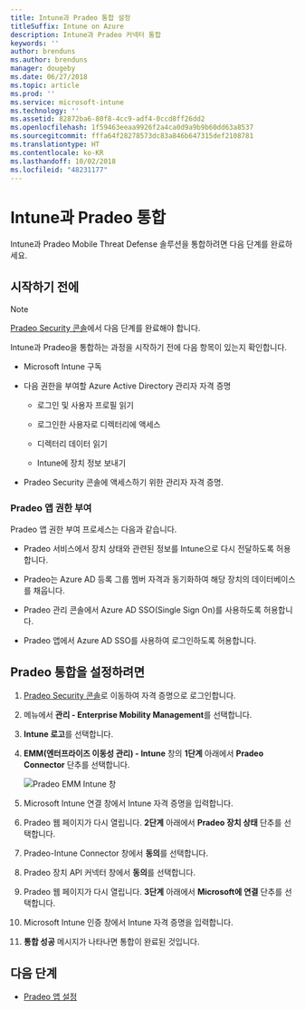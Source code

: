 ```yaml
---
title: Intune과 Pradeo 통합 설정
titleSuffix: Intune on Azure
description: Intune과 Pradeo 커넥터 통합
keywords: ''
author: brenduns
ms.author: brenduns
manager: dougeby
ms.date: 06/27/2018
ms.topic: article
ms.prod: ''
ms.service: microsoft-intune
ms.technology: ''
ms.assetid: 82872ba6-80f8-4cc9-adf4-0ccd8ff26dd2
ms.openlocfilehash: 1f59463eeaa9926f2a4ca0d9a9b9b60dd63a8537
ms.sourcegitcommit: fffa64f28278573dc83a846b647315def2108781
ms.translationtype: HT
ms.contentlocale: ko-KR
ms.lasthandoff: 10/02/2018
ms.locfileid: "48231177"
---
```

# <a name="integrate-pradeo-with-intune"></a>Intune과 Pradeo 통합

Intune과 Pradeo Mobile Threat Defense 솔루션을 통합하려면 다음 단계를 완료하세요.

## <a name="before-you-begin"></a>시작하기 전에

> [!NOTE]
> [Pradeo Security 콘솔](https://www.apps-security.com)에서 다음 단계를 완료해야 합니다.

Intune과 Pradeo을 통합하는 과정을 시작하기 전에 다음 항목이 있는지 확인합니다.

-   Microsoft Intune 구독

-   다음 권한을 부여할 Azure Active Directory 관리자 자격 증명

    -   로그인 및 사용자 프로필 읽기

    -   로그인한 사용자로 디렉터리에 액세스

    -   디렉터리 데이터 읽기

    -   Intune에 장치 정보 보내기

-   Pradeo Security 콘솔에 액세스하기 위한 관리자 자격 증명.

### <a name="pradeo-app-authorization"></a>Pradeo 앱 권한 부여

Pradeo 앱 권한 부여 프로세스는 다음과 같습니다.

-   Pradeo 서비스에서 장치 상태와 관련된 정보를 Intune으로 다시 전달하도록 허용합니다.

-   Pradeo는 Azure AD 등록 그룹 멤버 자격과 동기화하여 해당 장치의 데이터베이스를 채웁니다.

-   Pradeo 관리 콘솔에서 Azure AD SSO(Single Sign On)를 사용하도록 허용합니다.

-   Pradeo 앱에서 Azure AD SSO를 사용하여 로그인하도록 허용합니다.

## <a name="to-set-up-pradeo-integration"></a>Pradeo 통합을 설정하려면

1.  [Pradeo Security 콘솔](https://www.apps-security.com)로 이동하여 자격 증명으로 로그인합니다.

2.  메뉴에서 **관리 - Enterprise Mobility Management**를 선택합니다.

3.  **Intune 로고**를 선택합니다.

4.  **EMM(엔터프라이즈 이동성 관리) - Intune** 창의 **1단계** 아래에서 **Pradeo Connector** 단추를 선택합니다. 

    ![Pradeo EMM Intune 창](./media/pradeo_setup.png)

5. Microsoft Intune 연결 창에서 Intune 자격 증명을 입력합니다.

5.  Pradeo 웹 페이지가 다시 열립니다. **2단계** 아래에서 **Pradeo 장치 상태** 단추를 선택합니다.

7. Pradeo-Intune Connector 창에서 **동의**를 선택합니다. 

8. Pradeo 장치 API 커넥터 창에서 **동의**를 선택합니다.

9. Pradeo 웹 페이지가 다시 열립니다. **3단계** 아래에서 **Microsoft에 연결** 단추를 선택합니다. 

10. Microsoft Intune 인증 창에서 Intune 자격 증명을 입력합니다.

11. **통합 성공** 메시지가 나타나면 통합이 완료된 것입니다.

## <a name="next-steps"></a>다음 단계

-   [Pradeo 앱 설정](mtd-apps-ios-app-configuration-policy-add-assign.md)